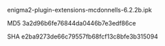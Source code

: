 enigma2-plugin-extensions-mcdonnells-6.2.2b.ipk

MD5 3a2d96b6fe76844da0446b7e3edf86ce

SHA e2ba9273de66c79557fb68fcf13c8bfe3b315094
